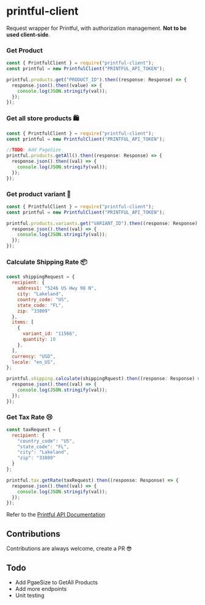 # printful-client

Request wrapper for Printful, with authorization management. **Not to be used client-side**.

### Get Product

```js
const { PrintfulClient } = require("printful-client");
const printful = new PrintfulClient("PRINTFUL_API_TOKEN");

printful.products.get("PRODUCT_ID").then((response: Response) => {
  response.json().then((value) => {
    console.log(JSON.stringify(val));
  });
});
```

### Get all store products 🛍 
```js
const { PrintfulClient } = require("printful-client");
const printful = new PrintfulClient("PRINTFUL_API_TOKEN");

//TODO: Add PageSize
printful.products.getAll().then((response: Response) => {
  response.json().then((val) => {
    console.log(JSON.stringify(val));
  });
});
```
### Get product variant 👕  
```js
const { PrintfulClient } = require("printful-client");
const printful = new PrintfulClient("PRINTFUL_API_TOKEN");

printful.products.variants.get("VARIANT_ID").then((response: Response) => {
  response.json().then((val) => {
    console.log(JSON.stringify(val));
  });
});
```

### Calculate Shipping Rate 📦 
```js
const shippingRequest = {
  recipient: {
    address1: "5246 US Hwy 98 N",
    city: "Lakeland",
    country_code: "US",
    state_code: "FL",
    zip: "33809"
  },
  items: [
    {
      variant_id: "11566",
      quantity: 10
    },
  ],
  currency: "USD",
  locale: "en_US",
};

printful.shipping.calculate(shippingRquest).then((response: Response) => {
  response.json().then((val) => {
    console.log(JSON.stringify(val));
  });
});
```

### Get Tax Rate 😢 
```js
const taxRequest = {
  recipient: {
    "country_code": "US",
    "state_code": "FL",
    "city": "Lakeland",
    "zip": "33809"
  }
};

printful.tax.getRate(taxRequest).then((response: Response) => {
  response.json().then((val) => {
    console.log(JSON.stringify(val));
  });
});
```
Refer to the [Printful API Documentation](https://developers.printful.com/docs/)

## Contributions
Contributions are always welcome, create a PR 😎 

## Todo
- Add PgaeSize to GetAll Products
- Add more endpoints
- Unit testing